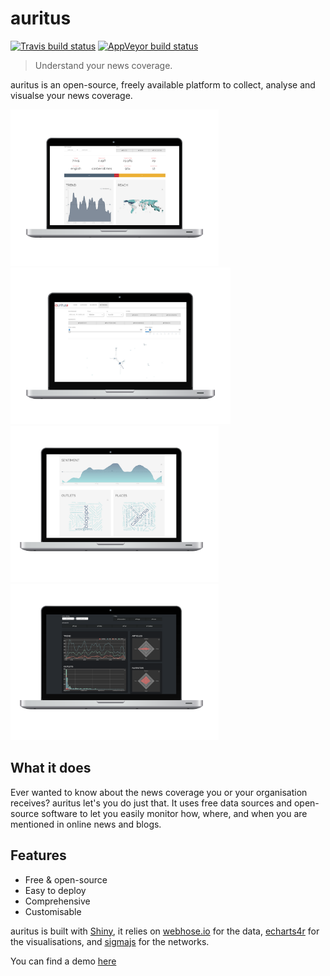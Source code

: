 # auritus

[![Travis build status](https://travis-ci.org/news-r/auritus.svg?branch=master)](https://travis-ci.org/news-r/auritus)
[![AppVeyor build status](https://ci.appveyor.com/api/projects/status/github/news-r/auritus?branch=master&svg=true)](https://ci.appveyor.com/project/news-r/auritus)

> Understand your news coverage.

auritus is an open-source, freely available platform to collect, analyse and visualse your news coverage. 

<img src="overview.png" height = 250 />
<img src="networks.png" height = 250 />
<img src="clouds.png" height = 250 />
<img src="theme.png" height = 250 />

## What it does

Ever wanted to know about the news coverage you or your organisation receives? auritus let's you do just that. It uses free data sources and open-source software to let you easily monitor how, where, and when you are mentioned in online news and blogs.

## Features

- Free & open-source
- Easy to deploy
- Comprehensive
- Customisable

auritus is built with [Shiny](https://shiny.rstudio.com/), it relies on [webhose.io](https://webhose.io/) for the data, [echarts4r](https://echarts4r.john-coene.com/) for the visualisations, and [sigmajs](https://sigmajs.john-coene.com/) for the networks.

You can find a demo [here](https://shiny.john-coene.com/auritus/)